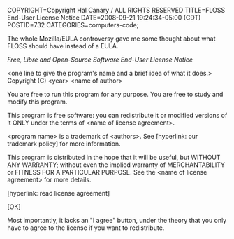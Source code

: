 COPYRIGHT=Copyright Hal Canary / ALL RIGHTS RESERVED
TITLE=FLOSS End-User License Notice
DATE=2008-09-21 19:24:34-05:00 (CDT)
POSTID=732
CATEGORIES=computers-code;

The whole Mozilla/EULA controversy gave me some thought about what FLOSS should have instead of a EULA.

<div class="box">

_Free, Libre and Open-Source Software End-User License Notice_

\<one line to give the program's name and a brief idea of what it does.>
Copyright (C) \<year> \<name of author>

You are free to run this program for any purpose. You are free to study and modify this program.

This program is free software: you can redistribute it or modified versions of it ONLY under the terms of \<name of license agreement>.

\<program name> is a trademark of \<authors>. See [hyperlink: our trademark policy] for more information.

This program is distributed in the hope that it will be useful, but WITHOUT ANY WARRANTY; without even the implied warranty of MERCHANTABILITY or FITNESS FOR A PARTICULAR PURPOSE. See the \<name of license agreement> for more details.

[hyperlink: read license agreement]

[OK]

</div>

Most importantly, it lacks an "I agree" button, under the theory that you only have to agree to the license if you want to redistribute.

